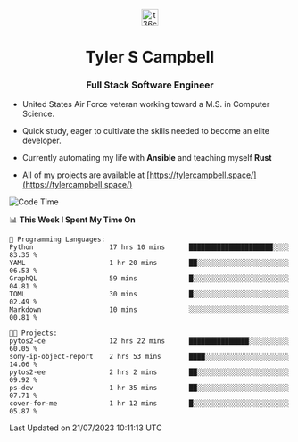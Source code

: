 <p align="center">
<a href="https://www.linkedin.com/in/t36campbell" target="blank"><img align="center" src="https://ik.imagekit.io/t36campbell/Portfolio/linkedin.png.original_m8bbGgPh6.png" alt="t36campbell" height="30" width="30" /></a>
</p>
<h1 align="center">Tyler S Campbell</h1>
<h3 align="center">Full Stack Software Engineer</h3>

* United States Air Force veteran working toward a M.S. in Computer Science.

* Quick study, eager to cultivate the skills needed to become an elite developer.

* Currently automating my life with **Ansible** and teaching myself **Rust**

* All of my projects are available at [https://tylercampbell.space/](https://tylercampbell.space/)

<!--START_SECTION:waka-->
![Code Time](http://img.shields.io/badge/Code%20Time-2%2C637%20hrs%208%20mins-blue)

📊 **This Week I Spent My Time On** 

```text
💬 Programming Languages: 
Python                   17 hrs 10 mins      █████████████████████░░░░   83.35 % 
YAML                     1 hr 20 mins        ██░░░░░░░░░░░░░░░░░░░░░░░   06.53 % 
GraphQL                  59 mins             █░░░░░░░░░░░░░░░░░░░░░░░░   04.81 % 
TOML                     30 mins             █░░░░░░░░░░░░░░░░░░░░░░░░   02.49 % 
Markdown                 10 mins             ░░░░░░░░░░░░░░░░░░░░░░░░░   00.81 % 

🐱‍💻 Projects: 
pytos2-ce                12 hrs 22 mins      ███████████████░░░░░░░░░░   60.05 % 
sony-ip-object-report    2 hrs 53 mins       ████░░░░░░░░░░░░░░░░░░░░░   14.06 % 
pytos2-ee                2 hrs 2 mins        ██░░░░░░░░░░░░░░░░░░░░░░░   09.92 % 
ps-dev                   1 hr 35 mins        ██░░░░░░░░░░░░░░░░░░░░░░░   07.71 % 
cover-for-me             1 hr 12 mins        █░░░░░░░░░░░░░░░░░░░░░░░░   05.87 % 
```


 Last Updated on 21/07/2023 10:11:13 UTC
<!--END_SECTION:waka-->

